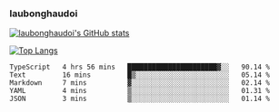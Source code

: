 ### laubonghaudoi

[![laubonghaudoi's GitHub stats](https://github-readme-stats.vercel.app/api?username=laubonghaudoi&count_private=true&show_icons=true)](https://github.com/laubonghaudoi/github-readme-stats)

[![Top Langs](https://github-readme-stats.vercel.app/api/top-langs/?username=laubonghaudoi&layout=compact)](https://github.com/laubonghaudoi/github-readme-stats)

<!--START_SECTION:waka-->
```text
TypeScript   4 hrs 56 mins   ██████████████████████▓░░   90.14 % 
Text         16 mins         █▒░░░░░░░░░░░░░░░░░░░░░░░   05.14 % 
Markdown     7 mins          ▓░░░░░░░░░░░░░░░░░░░░░░░░   02.14 % 
YAML         4 mins          ▒░░░░░░░░░░░░░░░░░░░░░░░░   01.31 % 
JSON         3 mins          ▒░░░░░░░░░░░░░░░░░░░░░░░░   01.14 % 
```
<!--END_SECTION:waka-->
